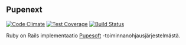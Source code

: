 ## Pupenext

[![Code Climate](https://codeclimate.com/github/devlab-oy/pupenext/badges/gpa.svg)](https://codeclimate.com/github/devlab-oy/pupenext)
[![Test Coverage](https://codeclimate.com/github/devlab-oy/pupenext/badges/coverage.svg)](https://codeclimate.com/github/devlab-oy/pupenext)
[![Build Status](https://travis-ci.org/devlab-oy/pupenext.svg?branch=master)](https://travis-ci.org/devlab-oy/pupenext)

Ruby on Rails implementaatio [Pupesoft](https://github.com/devlab-oy/pupesoft) -toiminnanohjausjärjestelmästä.
